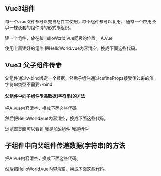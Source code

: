 ## Vue3组件
每一个.vue文件都可以充当组件来使用，每个组件都可以复用。
通常一个应用会以一棵嵌套的组件树的形式来组织。

建一个组件，放在和HelloWorld.vue同级的位置。
A.vue
<template>
    <div>
        <h2>我是A组件</h2>
    </div>
</template>

<script setup lang='ts'>
</script>

使用上面建好的组件
把HelloWorld.vue内容清空，换成下面这些代码。
<template>
    <A></A>
    <!-- 复用 -->
    <A></A>
</template>

<script setup lang='ts'>
import A from './components/A.vue'
</script>


## Vue3 父子组件传参
父组件通过v-bind绑定一个数据，然后子组件通过defineProps接受传过来的值。
字符串类型不需要v-bind

#### 父组件中向子组件传递数据(字符串)的方法
把A.vue内容清空，换成下面这些代码。
<template>
    <div>
        <h2>我是{{ msg }}组件</h2>
    </div>
</template>

<script setup lang='ts'>
import { defineProps } from 'vue'
// 声明props
const props = defineProps({
  msg: {
    type: String,
    default: "",
  },
});
</script>


然后把HelloWorld.vue内容清空，换成下面这些代码。
<template>
  <A msg="加油"></A>
  <!-- 复用 -->
  <A></A>
</template>

<script setup lang='ts'>
import A from './A.vue'
</script>

浏览器页面可以看到
我是加油组件
我是组件


## 子组件中向父组件传递数据(字符串)的方法

把A.vue内容清空，换成下面这些代码。
<template>
    <div>
        <h2>我是{{ message }}组件</h2>
        <button @click="changeMsg">点我</button>
    </div>
</template>

<script setup lang='ts'>
import { defineProps } from 'vue'
// 声明props
const props = defineProps({
  message: {
    type: String,
    default: "",
  },
});

// 声明emit
const emit = defineEmits(["changeMsg"]);

// 声明子传父事件
const changeMsg = () => {
  emit("changeMsg", "add oil");
};
</script>


然后把HelloWorld.vue内容清空，换成下面这些代码。
<template>
  <A :message='state.msg' @changeMsg="changeMsg" />
</template>

<script setup lang="ts">
import { reactive } from "vue";
// 引入子组件(组件自动注册)
import A from './A.vue'

const state = reactive({
  msg: "加油",
});

const changeMsg = (val) => {
  state.msg = val;
};
</script>


